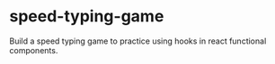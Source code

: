 # speed-typing-game
Build a speed typing game to practice using hooks in react functional components.
